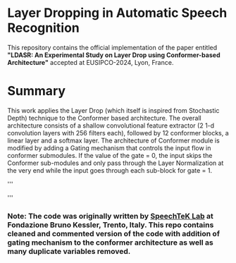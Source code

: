 # Layer Dropping in Automatic Speech Recognition
This repository contains the official implementation of the paper entitled **"LDASR: An Experimental Study on Layer Drop using Conformer-based Architecture"** accepted at EUSIPCO-2024, Lyon, France.

# Summary 
This work applies the Layer Drop (which itself is inspired from Stochastic Depth) technique to the Conformer based architecture. The overall architecture consists of a shallow convolutional feature extractor (2 1-d convolution layers with 256 filters each), followed by 12 conformer blocks, a linear layer and a softmax layer. The architecture of Conformer module is modified by adding a Gating mechanism that controls the input flow in conformer submodules. If the value of the gate = 0, the input skips the Conformer sub-modules and only pass through the Layer Normalization at the very end while the input goes through each sub-block for gate = 1.


'''

'''

### Note: The code was originally written by [SpeechTeK Lab](https://github.com/SpeechTechLab) at Fondazione Bruno Kessler, Trento, Italy. This repo contains cleaned and commented version of the code with addition of gating mechanism to the conformer architecture as well as many duplicate variables removed.

